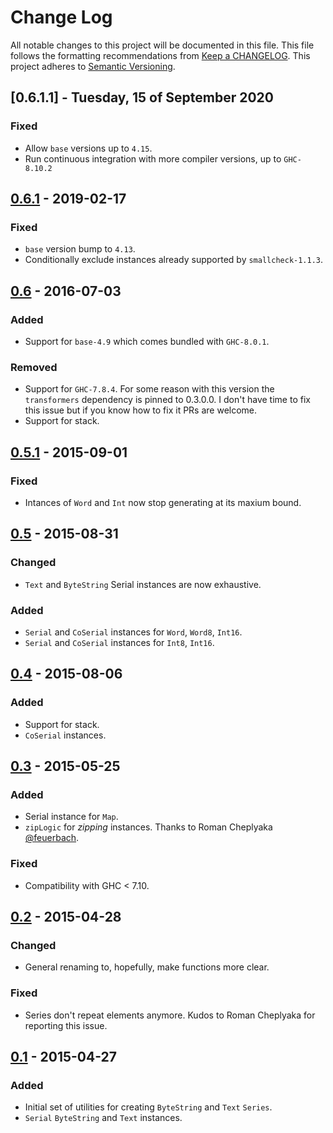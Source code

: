 # Change Log
All notable changes to this project will be documented in this file. This file
follows the formatting recommendations from [Keep a
CHANGELOG](http://keepachangelog.com/). This project adheres to [Semantic
Versioning](http://semver.org/).

## [0.6.1.1] - Tuesday, 15 of September 2020
### Fixed
- Allow `base` versions up to `4.15`.
- Run continuous integration with more compiler versions, up to `GHC-8.10.2`

## [0.6.1] - 2019-02-17
### Fixed
- `base` version bump to `4.13`.
- Conditionally exclude instances already supported by `smallcheck-1.1.3`.

## [0.6] - 2016-07-03
### Added
- Support for `base-4.9` which comes bundled with `GHC-8.0.1`.

### Removed
- Support for `GHC-7.8.4`. For some reason with this version the `transformers`
  dependency is pinned to 0.3.0.0. I don't have time to fix this issue but if
  you know how to fix it PRs are welcome.
- Support for stack.

## [0.5.1] - 2015-09-01
### Fixed
- Intances of `Word` and `Int` now stop generating at its maxium bound.

## [0.5] - 2015-08-31
### Changed
- `Text` and `ByteString` Serial instances are now exhaustive.

### Added
- `Serial` and `CoSerial` instances for `Word`, `Word8`, `Int16`.
- `Serial` and `CoSerial` instances for `Int8`, `Int16`.

## [0.4] - 2015-08-06
### Added
- Support for stack.
- `CoSerial` instances.

## [0.3] - 2015-05-25
### Added
- Serial instance for `Map`.
- `zipLogic` for *zipping* instances. Thanks to Roman Cheplyaka
  [@feuerbach](https://github.com/feuerbach).

### Fixed
- Compatibility with GHC < 7.10.

## [0.2] - 2015-04-28
### Changed
- General renaming to, hopefully, make functions more clear.
### Fixed
- Series don't repeat elements anymore. Kudos to Roman Cheplyaka for
  reporting this issue.

## [0.1] - 2015-04-27
### Added
- Initial set of utilities for creating `ByteString` and `Text` `Series`.
- `Serial` `ByteString` and `Text` instances.

[0.6.1]: https://github.com/jdnavarro/smallcheck-series/compare/v0.6...v0.6.1
[0.6]: https://github.com/jdnavarro/smallcheck-series/compare/v0.5.1...v0.6
[0.5.1]: https://github.com/jdnavarro/smallcheck-series/compare/v0.5...v0.5.1
[0.5]: https://github.com/jdnavarro/smallcheck-series/compare/v0.4...v0.5
[0.4]: https://github.com/jdnavarro/smallcheck-series/compare/v0.3...v0.4
[0.3]: https://github.com/jdnavarro/smallcheck-series/compare/v0.2...v0.3
[0.2]: https://github.com/jdnavarro/smallcheck-series/compare/v0.1...v0.2
[0.1]: https://github.com/jdnavarro/smallcheck-series/compare/49b5b0...v0.1
